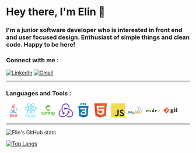 <h1 align="left"> Hey there, I'm Elin 👋 </h1>

<h3 align="left">  I'm a junior software developer who is interested in front end and user focused design. Enthusiast of simple things and clean code. Happy to be here! </h3>

 

### Connect with me :
 
 <p align="left">

   <a href="https://www.linkedin.com/in/elin-svennberg-331605108//"><img alt="LinkedIn" src="https://img.shields.io/badge/-LinkedIn-121212?style=flat-square&logo=Linkedin&logoColor=white&link=https://www.linkedin.com/in/elin-svennberg/"></a>
   <a href="mailto:elinvsvennberg@gmail.com"><img alt="Gmail" src="https://img.shields.io/badge/-Gmail-121212?style=flat-square&logo=Gmail&logoColor=white&link=mailto:elinvsvennberg@gmail.com"></a>

</p>

---

### Languages and Tools :
<div>
  <img src="https://github.com/devicons/devicon/blob/master/icons/java/java-original-wordmark.svg" title="Java" alt="Java" width="40" height="40"/>&nbsp;
  <img src="https://github.com/devicons/devicon/blob/master/icons/react/react-original-wordmark.svg" title="React" alt="React" width="40" height="40"/>&nbsp;
  <img src="https://github.com/devicons/devicon/blob/master/icons/spring/spring-original-wordmark.svg" title="Spring" alt="Spring" width="40" height="40"/>&nbsp;
  <img src="https://github.com/devicons/devicon/blob/master/icons/redux/redux-original.svg" title="Redux" alt="Redux " width="40" height="40"/>&nbsp;
  <img src="https://github.com/devicons/devicon/blob/master/icons/css3/css3-plain-wordmark.svg"  title="CSS3" alt="CSS" width="40" height="40"/>&nbsp;
  <img src="https://github.com/devicons/devicon/blob/master/icons/html5/html5-original.svg" title="HTML5" alt="HTML" width="40" height="40"/>&nbsp;
  <img src="https://github.com/devicons/devicon/blob/master/icons/javascript/javascript-original.svg" title="JavaScript" alt="JavaScript" width="40" height="40"/>&nbsp;
  <img src="https://github.com/devicons/devicon/blob/master/icons/mysql/mysql-original-wordmark.svg" title="MySQL"  alt="MySQL" width="40" height="40"/>&nbsp;
  <img src="https://github.com/devicons/devicon/blob/master/icons/nodejs/nodejs-original-wordmark.svg" title="NodeJS" alt="NodeJS" width="40" height="40"/>&nbsp;
  <img src="https://github.com/devicons/devicon/blob/master/icons/git/git-original-wordmark.svg" title="Git" **alt="Git" width="40" height="40"/>
</div>



<!-- ![](https://img.shields.io/badge/Code-React-informational?style=flat&logo=react&color=61DAFB) -->

---
![Elin's GitHub stats](https://github-readme-stats.vercel.app/api?username=ElinVS&show_icons=true&theme=vision-friendly-dark)

[![Top Langs](https://github-readme-stats.vercel.app/api/top-langs/?username=ElinVS&layout=compact&theme=vision-friendly-dark)](https://github.com/ElinVS/github-readme-stats)


<img src="https://komarev.com/ghpvc/?username=ElinVS&style=flat-square&color=blue" alt=""/>




<!-- <details>
  <summary>:zap: GitHub Stats</summary>
  
</details>  -->


